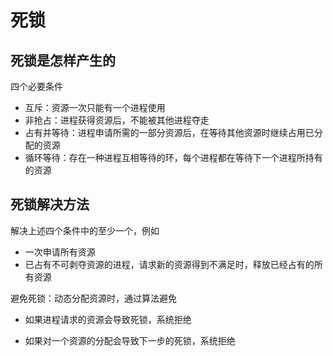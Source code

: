 # 死锁

## 死锁是怎样产生的

四个必要条件

- 互斥：资源一次只能有一个进程使用
- 非抢占：进程获得资源后，不能被其他进程夺走
- 占有并等待：进程申请所需的一部分资源后，在等待其他资源时继续占用已分配的资源
- 循环等待：存在一种进程互相等待的环，每个进程都在等待下一个进程所持有的资源



## 死锁解决方法

解决上述四个条件中的至少一个，例如

- 一次申请所有资源
- 已占有不可剥夺资源的进程，请求新的资源得到不满足时，释放已经占有的所有资源



避免死锁：动态分配资源时，通过算法避免

- 如果进程请求的资源会导致死锁，系统拒绝

- 如果对一个资源的分配会导致下一步的死锁，系统拒绝

  





